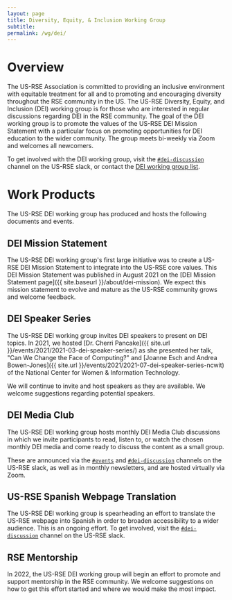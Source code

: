 ```yaml
---
layout: page
title: Diversity, Equity, & Inclusion Working Group
subtitle:
permalink: /wg/dei/
---
```


# Overview

The US-RSE Association is committed to providing an inclusive environment with equitable treatment for all and to promoting and encouraging diversity throughout the RSE community in the US. The US-RSE Diversity, Equity, and Inclusion (DEI) working group is for those who are interested in regular discussions regarding DEI in the RSE community. The goal of the DEI working group is to promote the values of the US-RSE DEI Mission Statement with a particular focus on promoting opportunities for DEI education to the wider community. The group meets bi-weekly via Zoom and welcomes all newcomers.

To get involved with the DEI working group, visit the [`#dei-discussion`](https://usrse.slack.com/messages/dei-discussion) channel on the US-RSE slack, or contact the <a href="mailto:dei_wg@us-rse.org">DEI working group list</a>.


# Work Products

The US-RSE DEI working group has produced and hosts the following documents and events.

## DEI Mission Statement

The US-RSE DEI working group's first large initiative was to create a US-RSE DEI Mission Statement to integrate into the US-RSE core values. This DEI Mission Statement was published in August 2021 on the [DEI Mission Statement page]({{ site.baseurl }}/about/dei-mission). We expect this mission statement to evolve and mature as the US-RSE community grows and welcome feedback.

## DEI Speaker Series

The US-RSE DEI working group invites DEI speakers to present on DEI topics. In 2021, we hosted [Dr. Cherri Pancake]({{ site.url }}/events/2021/2021-03-dei-speaker-series/) as she presented her talk, "Can We Change the Face of Computing?" and [Joanne Esch and Andrea Bowen-Jones]({{ site.url }}/events/2021/2021-07-dei-speaker-series-ncwit) of the National Center for Women & Information Technology.

We will continue to invite and host speakers as they are available. We welcome suggestions regarding potential speakers.

## DEI Media Club

The US-RSE DEI working group hosts monthly DEI Media Club discussions in which we invite participants to read, listen to, or watch the chosen monthly DEI media and come ready to discuss the content as a small group.

These are announced via the [`#events`](https://usrse.slack.com/messages/events) and [`#dei-discussion`](https://usrse.slack.com/messages/dei-discussion) channels on the US-RSE slack, as well as in monthly newsletters, and are hosted virtually via Zoom.

## US-RSE Spanish Webpage Translation

The US-RSE DEI working group is spearheading an effort to translate the US-RSE webpage into Spanish in order to broaden accessibility to a wider audience. This is an ongoing effort. To get involved, visit the [`#dei-discussion`](https://usrse.slack.com/messages/dei-discussion) channel on the US-RSE slack.

## RSE Mentorship

In 2022, the US-RSE DEI working group will begin an effort to promote and support mentorship in the RSE community. We welcome suggestions on how to get this effort started and where we would make the most impact.
